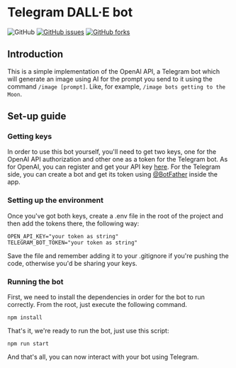 # Telegram DALL·E bot
![GitHub](https://img.shields.io/github/license/javitoro/telegram-dalle-bot) [![GitHub issues](https://img.shields.io/github/issues/JaviToro/telegram-dalle-bot)](https://github.com/JaviToro/telegram-dalle-bot/issues) [![GitHub forks](https://img.shields.io/github/forks/JaviToro/telegram-dalle-bot)](https://github.com/JaviToro/telegram-dalle-bot/network)

## Introduction
This is a simple implementation of the OpenAI API, a Telegram bot which will generate an image using AI for the prompt you send to it using the command `/image [prompt]`. Like, for example, `/image bots getting to the Moon`.

## Set-up guide

### Getting keys
In order to use this bot yourself, you'll need to get two keys, one for the OpenAI API authorization and other one as a token for the Telegram bot. As for OpenAI, you can register and get your API key [here](https://beta.openai.com/docs/introduction/overview). For the Telegram side, you can create a bot and get its token using [@BotFather](https://t.me/botfather) inside the app.

### Setting up the environment

Once you've got both keys, create a .env file in the root of the project and then add the tokens there, the following way:
```
OPEN_API_KEY="your token as string"
TELEGRAM_BOT_TOKEN="your token as string"
```
Save the file and remember adding it to your .gitignore if you're pushing the code, otherwise you'd be sharing your keys.

### Running the bot

First, we need to install the dependencies in order for the bot to run correctly. From the root, just execute the following command.
```
npm install
```

That's it, we're ready to run the bot, just use this script:
```
npm run start
```

And that's all, you can now interact with your bot using Telegram.
